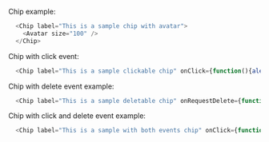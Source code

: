 Chip example:

```js
  <Chip label="This is a sample chip with avatar">
    <Avatar size="100" />
  </Chip>
```

Chip with click event:

```js
  <Chip label="This is a sample clickable chip" onClick={function(){alert('You\'ve clicked on the chip.')}} />
```

Chip with delete event example:

```js
  <Chip label="This is a sample deletable chip" onRequestDelete={function(){alert('You\'ve clicked on the delete chip icon.')}}/>
```

Chip with click and delete event example:

```js
  <Chip label="This is a sample with both events chip" onClick={function(){alert('You\'ve clicked on the chip.')}} onRequestDelete={function(){alert('You\'ve clicked on the delete chip icon.')}}/>
```
